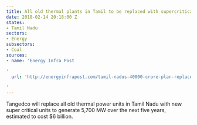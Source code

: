 ```yaml
---
title: All old thermal plants in Tamil to be replaced with supercritical units
date: 2018-02-14 20:18:00 Z
states:
- Tamil Nadu
sectors:
- Energy
subsectors:
- Coal
sources:
- name: 'Energy Infra Post

'
  url: 'http://energyinfrapost.com/tamil-nadus-40000-crore-plan-replace-thermal-units/

'
---
```


Tangedco will replace all old thermal power units in Tamil Nadu with new super critical units to generate 5,700 MW over the next five years, estimated to cost $6 billion. 
